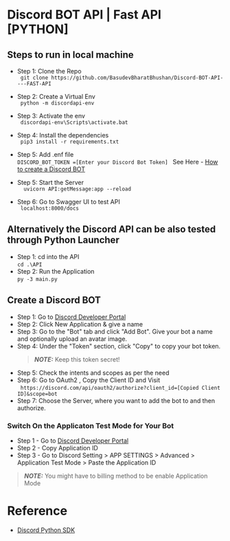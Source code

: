 # Discord BOT API | Fast API [PYTHON]

## Steps to run in local machine

- Step 1: Clone the Repo  
  ` git clone https://github.com/BasudevBharatBhushan/Discord-BOT-API----FAST-API`

- Step 2: Create a Virtual Env  
  ` python -m discordapi-env`

- Step 3: Activate the env  
  ` discordapi-env\Scripts\activate.bat`

- Step 4: Install the dependencies  
  ` pip3 install -r requirements.txt`

- Step 5: Add .enf file  
  `DISCORD_BOT_TOKEN =[Enter your Discord Bot Token] `
  See Here - [How to create a Discord BOT](#create-a-discord-bot)

- Step 5: Start the Server  
  `  uvicorn API:getMessage:app --reload`

- Step 6: Go to Swagger UI to test API  
  ` localhost:8000/docs`

## Alternatively the Discord API can be also tested through Python Launcher

- Step 1: cd into the API  
  `cd .\API`
- Step 2: Run the Application  
  `py -3 main.py`

## Create a Discord BOT

- Step 1: Go to [Discord Developer Portal](https://discord.com/developers/applications)
- Step 2: Click New Application & give a name
- Step 3: Go to the "Bot" tab and click "Add Bot". Give your bot a name and optionally upload an avatar image.
- Step 4: Under the "Token" section, click "Copy" to copy your bot token.
  > **_NOTE:_** Keep this token secret!
- Step 5: Check the intents and scopes as per the need
- Step 6: Go to OAuth2 , Copy the Client ID and Visit  
  ` https://discord.com/api/oauth2/authorize?client_id=[Copied Client ID]&scope=bot`
- Step 7: Choose the Server, where you want to add the bot to and then authorize.

### Switch On the Applicaton Test Mode for Your Bot

- Step 1 - Go to [Discord Developer Portal](https://discord.com/developers/applications)
- Step 2 - Copy Application ID
- Step 3 - Go to Discord Setting > APP SETTINGS > Advanced > Application Test Mode > Paste the Application ID

> **_NOTE:_** You might have to billing method to be enable Application Mode

# Reference

- [Discord Python SDK](https://discordpy.readthedocs.io/en/stable/index.html)
